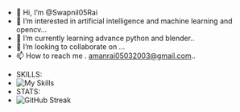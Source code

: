 - 👋 Hi, I’m @Swapnil05Rai
- 👀 I’m interested in artificial intelligence and machine learning and opencv...
- 🌱 I’m currently learning advance python and blender..
- 💞️ I’m looking to collaborate on ...
- 📫 How to reach me . amanrai05032003@gmail.com..

<!---
Swapnil05Rai/Swapnil05Rai is a ✨ special ✨ repository because its `README.md` (this file) appears on your GitHub profile.
You can click the Preview link to take a look at your changes.
--->

 - SKILLS:
 - ![My Skills](https://skillicons.dev/icons?i=py,git,github,discord,blender,LINKEDIN)
 - STATS:
 - ![GitHub Streak](https://github-readme-streak-stats.herokuapp.com/?user=Swapnil05Rai)
 
